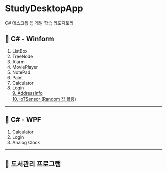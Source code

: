 # StudyDesktopApp
C# 데스크톱 앱 개발 학습 리포지토리

## 📕 C# - Winform

1. ListBox
2. TreeNode
3. Alarm
4. MoviePlayer
5. NotePad
6. Paint
7. Calculator
8. Login
<br> [9. AddressInfo](/WinformApp/WinFormAdvancedBank/AddressInfoApp)
<br> [10. IoTSensor (Random 값 활용)](/WinformApp/WinFormAdvancedBank/IoTSensorMonApp)

-------------------------------------
## 📘 C# - WPF

1. Calculator
2. Login
3. Analog Clock

------------------------------------
## 📗 도서관리 프로그램
